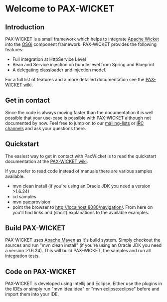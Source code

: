 # Welcome to PAX-WICKET

## Introduction

PAX-WICKET is a small framework which helps to integrate [Apache Wicket](http://wicket.apache.org)
into the [OSGi](http://www.osgi.org) component framework. PAX-WICKET provides the following features:

* Full integration at HttpService Level
* Bean and Service injection on bundle level from Spring and Blueprint
* A delegating classloader and injection model.

For a full list of features and a more detailed documentation see the
[PAX-WICKET wiki](http://ops4j1.jira.com/wiki/display/paxwicket/Pax+Wicket).

## Get in contact

Since the code is always moving faster than the documentation it is well possible that your use-case is
possible with PAX-WICKET although not documented by now. Feel free to jump on to our [mailing-lists](http://ops4j1.jira.com/wiki/display/ops4j/listinfo)
or [IRC channels](https://ops4j1.jira.com/wiki/display/ops4j/ircinfo) and ask your questions there.

## Quickstart

The easiest way to get in contact with PaxWicket is to read the quickstart documentation at the
[PAX-WICKET wiki](http://ops4j1.jira.com/wiki/display/paxwicket/Pax+Wicket).

If you prefer to read code instead of manuals there are various samples available.

* mvn clean install (if you're using an Oracle JDK you need a version >1.6.24)
* cd samples
* mvn pax:provision
* point the browser to [http://localhost:8080/navigation/](http://localhost:8080/navigation/). From here on you'll find links and (short) explanations to the available examples.

## Build PAX-WICKET

PAX-WICKET uses [Apache Maven](http://maven.apache.org) as it's build system. Simply checkout the sources and run
"mvn clean install" (if you're using an Oracle JDK you need a version >1.6.24). This will build PAX-WICKET, the 
samples and run all integration tests.

## Code on PAX-WICKET

PAX-WICKET is developed using Intellij and Eclipse. Either use the plugins in the IDEs or simply run "mvn idea:idea"
or "mvn eclipse:eclipse" before and import them into your IDE.

